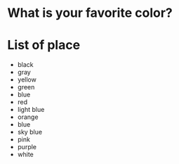 # What is your favorite color?

# List of place
- black
- gray
- yellow
- green
- blue
- red
- light blue
- orange
- blue
- sky blue
- pink
- purple
- white


